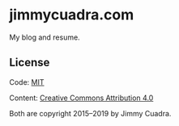 # jimmycuadra.com

My blog and resume.

## License

Code: [MIT](https://opensource.org/licenses/MIT)

Content: [Creative Commons Attribution 4.0](https://creativecommons.org/licenses/by/4.0/)

Both are copyright 2015–2019 by Jimmy Cuadra.
